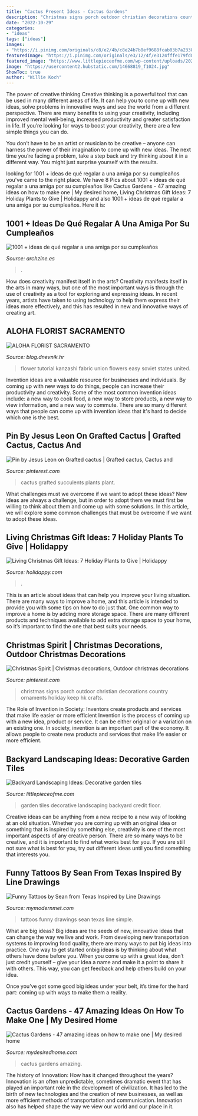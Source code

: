 ```yaml
---
title: "Cactus Present Ideas - Cactus Gardens"
description: "Christmas signs porch outdoor christian decorations country ornaments holiday keep hk crafts"
date: "2022-10-29"
categories:
- "ideas"
tags: ["ideas"]
images:
- "https://i.pinimg.com/originals/c8/e2/4b/c8e24b7b8ef9688fcab03b7a2338c862.jpg"
featuredImage: "https://i.pinimg.com/originals/e3/12/4f/e3124fffe179fd87361f1c5d56e91240.jpg"
featured_image: "https://www.littlepieceofme.com/wp-content/uploads/2020/04/ot5.jpg"
image: "https://usercontent2.hubstatic.com/14668819_f1024.jpg"
ShowToc: true
author: "Willie Koch"
---
```



The power of creative thinking
Creative thinking is a powerful tool that can be used in many different areas of life. It can help you to come up with new ideas, solve problems in innovative ways and see the world from a different perspective.
There are many benefits to using your creativity, including improved mental well-being, increased productivity and greater satisfaction in life. If you’re looking for ways to boost your creativity, there are a few simple things you can do.

You don’t have to be an artist or musician to be creative – anyone can harness the power of their imagination to come up with new ideas. The next time you’re facing a problem, take a step back and try thinking about it in a different way. You might just surprise yourself with the results.

	

		
looking for 1001 + ideas de qué regalar a una amiga por su cumpleaños you've came to the right place. We have 8 Pics about 1001 + ideas de qué regalar a una amiga por su cumpleaños like Cactus Gardens - 47 amazing ideas on how to make one | My desired home, Living Christmas Gift Ideas: 7 Holiday Plants to Give | Holidappy and also 1001 + ideas de qué regalar a una amiga por su cumpleaños. Here it is:
		
    
## 1001 + Ideas De Qué Regalar A Una Amiga Por Su Cumpleaños

<img loading=lazy src="https://archzine.es/wp-content/uploads/2018/08/sorpresas-de-cumpleaños-para-amigas-tarjeta-cajas-sorpresa-hechas-de-pequeñas-cajas-decerillas-con-carton-atadas-con-cintas-para-terminar-el-trabajo-3-e1533564080474.jpg" onerror="this.onerror=null;this.src='https://tse2.mm.bing.net/th?id=OIP.s4MACRQD1v8FwyTX60FEXwHaEi&amp;pid=15.1';" alt="1001 + ideas de qué regalar a una amiga por su cumpleaños">

_Source: archzine.es_

>. 

	

How does creativity manifest itself in the arts?
Creativity manifests itself in the arts in many ways, but one of the most important ways is through the use of creativity as a tool for exploring and expressing ideas. In recent years, artists have taken to using technology to help them express their ideas more effectively, and this has resulted in new and innovative ways of creating art.

    
## ALOHA FLORIST SACRAMENTO

<img loading=lazy src="http://bit.ly/oZ9FEq" onerror="this.onerror=null;this.src='https://tse1.mm.bing.net/th?id=OIP.PZHqjjWtCEGl5lzBaCO8QAAAAA&amp;pid=15.1';" alt="ALOHA FLORIST SACRAMENTO">

_Source: blog.dnevnik.hr_

>flower tutorial kanzashi fabric union flowers easy soviet states united. 

	

Invention ideas are a valuable resource for businesses and individuals. By coming up with new ways to do things, people can increase their productivity and creativity. Some of the most common invention ideas include: a new way to cook food, a new way to store products, a new way to view information, and a new way to commute. There are so many different ways that people can come up with invention ideas that it's hard to decide which one is the best.

    
## Pin By Jesus Leon On Grafted Cactus | Grafted Cactus, Cactus And

<img loading=lazy src="https://i.pinimg.com/originals/c8/e2/4b/c8e24b7b8ef9688fcab03b7a2338c862.jpg" onerror="this.onerror=null;this.src='https://tse3.mm.bing.net/th?id=OIP._DJPqGd_CSuM91va6wDO0wHaJ4&amp;pid=15.1';" alt="Pin by Jesus Leon on Grafted cactus | Grafted cactus, Cactus and">

_Source: pinterest.com_

>cactus grafted succulents plants plant. 

	

What challenges must we overcome if we want to adopt these ideas?
New ideas are always a challenge, but in order to adopt them we must first be willing to think about them and come up with some solutions. In this article, we will explore some common challenges that must be overcome if we want to adopt these ideas.

    
## Living Christmas Gift Ideas: 7 Holiday Plants To Give | Holidappy

<img loading=lazy src="https://usercontent2.hubstatic.com/14668819_f1024.jpg" onerror="this.onerror=null;this.src='https://tse4.mm.bing.net/th?id=OIP.tDIgGuStKXiegFs6S2aD4AHaHa&amp;pid=15.1';" alt="Living Christmas Gift Ideas: 7 Holiday Plants to Give | Holidappy">

_Source: holidappy.com_

>. 

	

This is an article about ideas that can help you improve your living situation. There are many ways to improve a home, and this article is intended to provide you with some tips on how to do just that. One common way to improve a home is by adding more storage space. There are many different products and techniques available to add extra storage space to your home, so it’s important to find the one that best suits your needs.

    
## Christmas Spirit | Christmas Decorations, Outdoor Christmas Decorations

<img loading=lazy src="https://i.pinimg.com/originals/e3/12/4f/e3124fffe179fd87361f1c5d56e91240.jpg" onerror="this.onerror=null;this.src='https://tse1.mm.bing.net/th?id=OIP.Z3TVgo9TZ6yoAz8dBc-_ggHaJ3&amp;pid=15.1';" alt="Christmas Spirit | Christmas decorations, Outdoor christmas decorations">

_Source: pinterest.com_

>christmas signs porch outdoor christian decorations country ornaments holiday keep hk crafts. 

	

The Role of Invention in Society: Inventors create products and services that make life easier or more efficient
Invention is the process of coming up with a new idea, product or service. It can be either original or a variation on an existing one. In society, invention is an important part of the economy. It allows people to create new products and services that make life easier or more efficient.

    
## Backyard Landscaping Ideas: Decorative Garden Tiles

<img loading=lazy src="https://www.littlepieceofme.com/wp-content/uploads/2020/04/ot5.jpg" onerror="this.onerror=null;this.src='https://tse4.mm.bing.net/th?id=OIP.BYsfGh2QEl5KVxhnFNs_fQHaF6&amp;pid=15.1';" alt="Backyard Landscaping Ideas: Decorative garden tiles">

_Source: littlepieceofme.com_

>garden tiles decorative landscaping backyard credit floor. 

	

Creative ideas can be anything from a new recipe to a new way of looking at an old situation. Whether you are coming up with an original idea or something that is inspired by something else, creativity is one of the most important aspects of any creative person. There are so many ways to be creative, and it is important to find what works best for you. If you are still not sure what is best for you, try out different ideas until you find something that interests you.

    
## Funny Tattoos By Sean From Texas Inspired By Line Drawings

<img loading=lazy src="http://mymodernmet.com/wp/wp-content/uploads/2017/05/funny-tattoos-sean-from-texas-4.jpg" onerror="this.onerror=null;this.src='https://tse4.mm.bing.net/th?id=OIP.fMdAJEoAUBa_ddXPBXfEyAHaHa&amp;pid=15.1';" alt="Funny Tattoos by Sean from Texas Inspired by Line Drawings">

_Source: mymodernmet.com_

>tattoos funny drawings sean texas line simple. 

	

What are big ideas?
Big ideas are the seeds of new, innovative ideas that can change the way we live and work. From developing new transportation systems to improving food quality, there are many ways to put big ideas into practice.
One way to get started onbig ideas is by thinking about what others have done before you. When you come up with a great idea, don’t just credit yourself – give your idea a name and make it a point to share it with others. This way, you can get feedback and help others build on your idea.

Once you’ve got some good big ideas under your belt, it’s time for the hard part: coming up with ways to make them a reality.

    
## Cactus Gardens - 47 Amazing Ideas On How To Make One | My Desired Home

<img loading=lazy src="https://mydesiredhome.com/wp-content/uploads/2020/01/Cactus-Gardens.jpg" onerror="this.onerror=null;this.src='https://tse2.mm.bing.net/th?id=OIP.gcH_lTot8kSxCcQQ1DCWQQHaEN&amp;pid=15.1';" alt="Cactus Gardens - 47 amazing ideas on how to make one | My desired home">

_Source: mydesiredhome.com_

>cactus gardens amazing. 

	

The history of Innovation: How has it changed throughout the years?
Innovation is an often unpredictable, sometimes dramatic event that has played an important role in the development of civilization. It has led to the birth of new technologies and the creation of new businesses, as well as more efficient methods of transportation and communication. Innovation also has helped shape the way we view our world and our place in it.

